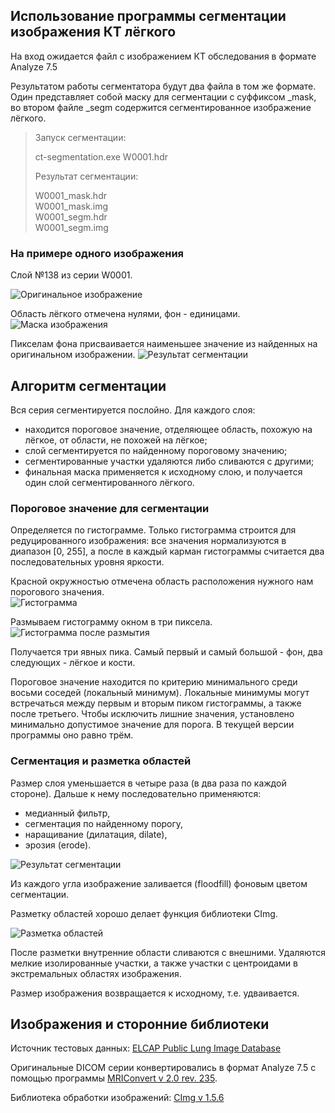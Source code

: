 ## Использование программы сегментации изображения КТ лёгкого

На вход ожидается файл с изображением КТ обследования в формате Analyze 7.5

Результатом работы сегментатора будут два файла в том же формате. Один представляет собой маску для сегментации с суффиксом _mask, во втором файле _segm содержится сегментированное изображение лёгкого. 

> Запуск сегментации:
>   
> 	ct-segmentation.exe W0001.hdr
> 
> Результат сегментации: 
> 
> 	W0001_mask.hdr   
> 	W0001_mask.img  
> 	W0001_segm.hdr  
> 	W0001_segm.img

### На примере одного изображения

Слой №138 из серии W0001.  
  
![Оригинальное изображение](./img/W0001-138-original.jpg "Оригинальное изображение")

Область лёгкого отмечена нулями, фон - единицами.
![Маска изображения](./img/W0001-138-mask.jpg "Маска изображения")

Пикселам фона присваивается наименьшее значение из найденных на оригинальном изображении.
![Результат сегментации](./img/W0001-138-segm.jpg "Результат сегментации")

## Алгоритм сегментации
Вся серия сегментируется послойно. Для каждого слоя:

- находится пороговое значение, отделяющее область, похожую на лёгкое, от области, не похожей на лёгкое;
- слой сегментируется по найденному пороговому значению;
- сегментированные участки удаляются либо сливаются с другими;
- финальная маска применяется к исходному слою, и получается один слой сегментированного лёгкого.

### Пороговое значение для сегментации
Определяется по гистограмме. Только гистограмма строится для редуцированного изображения: все значения нормализуются в диапазон [0, 255], а после в каждый карман гистограммы считается два последовательных уровня яркости. 

Красной окружностью отмечена область расположения нужного нам порогового значения.  
![Гистограмма](./img/hist.png "Гистограмма") 

Размываем гистограмму окном в три пиксела.  
![Гистограмма после размытия](./img/hist-smoothed.png "Гистограмма после размытия") 

Получается три явных пика. Самый первый и самый большой - фон, два следующих - лёгкое и кости.

Пороговое значение находится по критерию минимального среди восьми соседей (локальный минимум). Локальные минимумы могут встречаться между первым и вторым пиком гистограммы, а также после третьего. Чтобы исключить лишние значения, установлено минимально допустимое значение для порога. В текущей версии программы оно равно трём.  

### Сегментация и разметка областей
Размер слоя уменьшается в четыре раза (в два раза по каждой стороне). Дальше к нему последовательно применяются:

- медианный фильтр,
- сегментация по найденному порогу,
- наращивание (дилатация, dilate),
- эрозия (erode).

![Результат сегментации](./img/W0001-138-after-threshold-segmentation.jpg "Результат сегментации") 

Из каждого угла изображение заливается (floodfill) фоновым цветом сегментации.

Разметку областей хорошо делает функция библиотеки CImg. 

![Разметка областей](./img/W0001-138-after-labeling.jpg "Разметка областей") 

После разметки внутренние области сливаются с внешними. Удаляются мелкие изолированные участки, а также участки с центроидами в экстремальных областях изображения. 

Размер изображения возвращается к исходному, т.е. удваивается.

## Изображения и сторонние библиотеки

Источник тестовых данных: [ELCAP Public Lung Image Database](http://www.via.cornell.edu/lungdb.html)
  
Оригинальные DICOM серии конвертировались в формат Analyze 7.5 с помощью программы [MRIConvert v 2.0 rev. 235](http://lcni.uoregon.edu/~jolinda/MRIConvert/).

Библиотека обработки изображений: [CImg v 1.5.6](http://cimg.sourceforge.net)












































